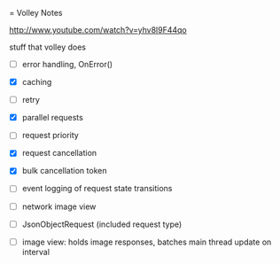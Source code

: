 = Volley Notes

http://www.youtube.com/watch?v=yhv8l9F44qo

stuff that volley does
- [ ] error handling, OnError()
- [x] caching
- [ ] retry
- [x] parallel requests
- [ ] request priority
- [x] request cancellation
- [x] bulk cancellation token
- [ ] event logging of request state transitions

- [ ] network image view
- [ ] JsonObjectRequest (included request type)
- [ ] image view: holds image responses, batches main thread update on interval


